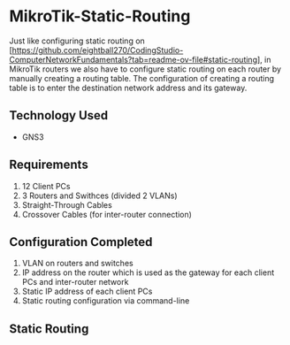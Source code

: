# MikroTik-Static-Routing
<a name="Cisco"></a>Just like configuring static routing on [https://github.com/eightball270/CodingStudio-ComputerNetworkFundamentals?tab=readme-ov-file#static-routing], in MikroTik routers we also have to configure static routing on each router by manually creating a routing table. The configuration of creating a routing table is to enter the destination network address and its gateway.

## Technology Used
- GNS3

## Requirements
1. 12 Client PCs
2. 3 Routers and Swithces (divided 2 VLANs)
3. Straight-Through Cables
4. Crossover Cables (for inter-router connection)

## Configuration Completed
1. VLAN on routers and switches
2. IP address on the router which is used as the gateway for each client PCs and inter-router network
3. Static IP address of each client PCs
4. Static routing configuration via command-line

## Static Routing

